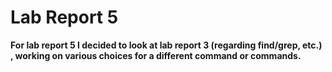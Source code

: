 # Lab Report 5
**For lab report 5 I decided to look at lab report 3 (regarding find/grep, etc.) , working on various 
choices for a different command or commands.**
 

